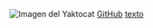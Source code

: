 ![Imagen del Yaktocat](https://octodex.github.com/images/yaktocat.png) [GitHub](http://github.com)
[texto](https://example.com)
